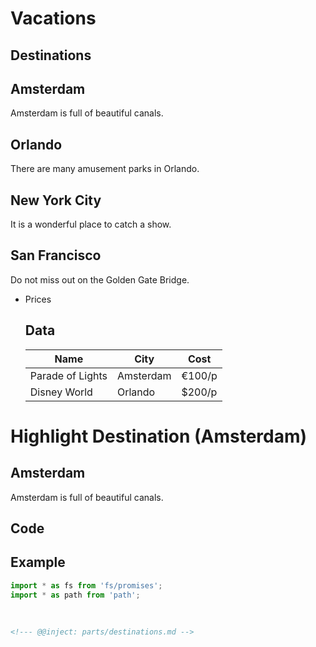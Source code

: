 # Vacations

## Destinations

<!--- @@inject: parts/destinations.md --->

## Amsterdam

Amsterdam is full of beautiful canals.

## Orlando

There are many amusement parks in Orlando.

## New York City

It is a wonderful place to catch a show.

## San Francisco

Do not miss out on the Golden Gate Bridge.

<!--- @@inject-end: parts/destinations.md --->

*   Prices
    <!--- @@inject: parts/prices.md --->
    ## Data
    | Name             | City      | Cost   |
    | ---------------- | --------- | ------ |
    | Parade of Lights | Amsterdam | €100/p |
    | Disney World     | Orlando   | $200/p |
    <!--- @@inject-end: parts/prices.md --->

# Highlight Destination (Amsterdam)

<!--- @@inject: parts/destinations.md#Amsterdam --->

## Amsterdam

Amsterdam is full of beautiful canals.

<!--- @@inject-end: parts/destinations.md#Amsterdam --->

## Code

<!--- @@inject-start: parts/code.md --->

## Example

```ts
import * as fs from 'fs/promises';
import * as path from 'path';
```

<!--- @@inject-end: parts/code.md --->

<pre>
<!--- @@inject: parts/destinations.md -->
</pre>

```markdown
<!--- @@inject: parts/destinations.md -->
```
